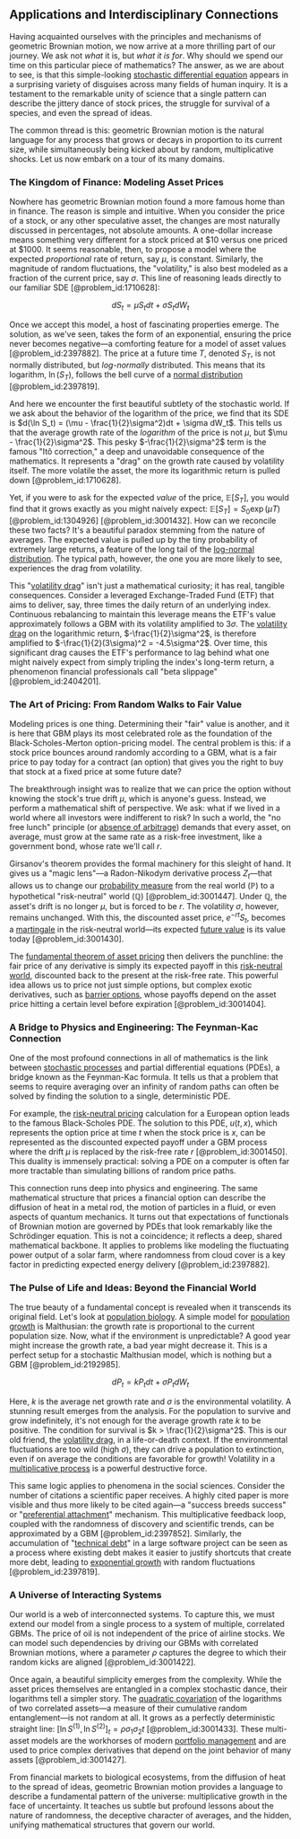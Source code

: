 ## Applications and Interdisciplinary Connections

Having acquainted ourselves with the principles and mechanisms of geometric Brownian motion, we now arrive at a more thrilling part of our journey. We ask not *what* it is, but *what it is for*. Why should we spend our time on this particular piece of mathematics? The answer, as we are about to see, is that this simple-looking [stochastic differential equation](@article_id:139885) appears in a surprising variety of disguises across many fields of human inquiry. It is a testament to the remarkable unity of science that a single pattern can describe the jittery dance of stock prices, the struggle for survival of a species, and even the spread of ideas.

The common thread is this: geometric Brownian motion is the natural language for any process that grows or decays in proportion to its current size, while simultaneously being kicked about by random, multiplicative shocks. Let us now embark on a tour of its many domains.

### The Kingdom of Finance: Modeling Asset Prices

Nowhere has geometric Brownian motion found a more famous home than in finance. The reason is simple and intuitive. When you consider the price of a stock, or any other speculative asset, the changes are most naturally discussed in percentages, not absolute amounts. A one-dollar increase means something very different for a stock priced at $10 versus one priced at $1000. It seems reasonable, then, to propose a model where the expected *proportional* rate of return, say $\mu$, is constant. Similarly, the magnitude of random fluctuations, the "volatility," is also best modeled as a fraction of the current price, say $\sigma$. This line of reasoning leads directly to our familiar SDE [@problem_id:1710628]:

$$
dS_t = \mu S_t dt + \sigma S_t dW_t
$$

Once we accept this model, a host of fascinating properties emerge. The solution, as we've seen, takes the form of an exponential, ensuring the price never becomes negative—a comforting feature for a model of asset values [@problem_id:2397882]. The price at a future time $T$, denoted $S_T$, is not normally distributed, but *log-normally* distributed. This means that its logarithm, $\ln(S_T)$, follows the bell curve of a [normal distribution](@article_id:136983) [@problem_id:2397819].

And here we encounter the first beautiful subtlety of the stochastic world. If we ask about the behavior of the logarithm of the price, we find that its SDE is $d(\ln S_t) = (\mu - \frac{1}{2}\sigma^2)dt + \sigma dW_t$. This tells us that the average growth rate of the *logarithm* of the price is not $\mu$, but $\mu - \frac{1}{2}\sigma^2$. This pesky $-\frac{1}{2}\sigma^2$ term is the famous "Itô correction," a deep and unavoidable consequence of the mathematics. It represents a "drag" on the growth rate caused by volatility itself. The more volatile the asset, the more its logarithmic return is pulled down [@problem_id:1710628].

Yet, if you were to ask for the expected *value* of the price, $\mathbb{E}[S_T]$, you would find that it grows exactly as you might naively expect: $\mathbb{E}[S_T] = S_0 \exp(\mu T)$ [@problem_id:1304926] [@problem_id:3001432]. How can we reconcile these two facts? It's a beautiful paradox stemming from the nature of averages. The expected value is pulled up by the tiny probability of extremely large returns, a feature of the long tail of the [log-normal distribution](@article_id:138595). The typical path, however, the one you are more likely to see, experiences the drag from volatility.

This "[volatility drag](@article_id:146829)" isn't just a mathematical curiosity; it has real, tangible consequences. Consider a leveraged Exchange-Traded Fund (ETF) that aims to deliver, say, three times the daily return of an underlying index. Continuous rebalancing to maintain this leverage means the ETF's value approximately follows a GBM with its volatility amplified to $3\sigma$. The [volatility drag](@article_id:146829) on the logarithmic return, $-\frac{1}{2}\sigma^2$, is therefore amplified to $-\frac{1}{2}(3\sigma)^2 = -4.5\sigma^2$. Over time, this significant drag causes the ETF's performance to lag behind what one might naively expect from simply tripling the index's long-term return, a phenomenon financial professionals call "beta slippage" [@problem_id:2404201].

### The Art of Pricing: From Random Walks to Fair Value

Modeling prices is one thing. Determining their "fair" value is another, and it is here that GBM plays its most celebrated role as the foundation of the Black-Scholes-Merton option-pricing model. The central problem is this: if a stock price bounces around randomly according to a GBM, what is a fair price to pay today for a contract (an option) that gives you the right to buy that stock at a fixed price at some future date?

The breakthrough insight was to realize that we can price the option without knowing the stock's true drift $\mu$, which is anyone's guess. Instead, we perform a mathematical shift of perspective. We ask: what if we lived in a world where all investors were indifferent to risk? In such a world, the "no free lunch" principle (or [absence of arbitrage](@article_id:633828)) demands that every asset, on average, must grow at the same rate as a risk-free investment, like a government bond, whose rate we'll call $r$.

Girsanov's theorem provides the formal machinery for this sleight of hand. It gives us a "magic lens"—a Radon-Nikodym derivative process $Z_t$—that allows us to change our [probability measure](@article_id:190928) from the real world ($\mathbb{P}$) to a hypothetical "risk-neutral" world ($\mathbb{Q}$) [@problem_id:3001447]. Under $\mathbb{Q}$, the asset's drift is no longer $\mu$, but is forced to be $r$. The volatility $\sigma$, however, remains unchanged. With this, the discounted asset price, $e^{-rt}S_t$, becomes a [martingale](@article_id:145542) in the risk-neutral world—its expected [future value](@article_id:140524) is its value today [@problem_id:3001430].

The [fundamental theorem of asset pricing](@article_id:635698) then delivers the punchline: the fair price of any derivative is simply its expected payoff in this [risk-neutral world](@article_id:147025), discounted back to the present at the risk-free rate. This powerful idea allows us to price not just simple options, but complex exotic derivatives, such as [barrier options](@article_id:264465), whose payoffs depend on the asset price hitting a certain level before expiration [@problem_id:3001404].

### A Bridge to Physics and Engineering: The Feynman-Kac Connection

One of the most profound connections in all of mathematics is the link between [stochastic processes](@article_id:141072) and partial differential equations (PDEs), a bridge known as the Feynman-Kac formula. It tells us that a problem that seems to require averaging over an infinity of random paths can often be solved by finding the solution to a single, deterministic PDE.

For example, the [risk-neutral pricing](@article_id:143678) calculation for a European option leads to the famous Black-Scholes PDE. The solution to this PDE, $u(t,x)$, which represents the option price at time $t$ when the stock price is $x$, can be represented as the discounted expected payoff under a GBM process where the drift $\mu$ is replaced by the risk-free rate $r$ [@problem_id:3001450]. This duality is immensely practical: solving a PDE on a computer is often far more tractable than simulating billions of random price paths.

This connection runs deep into physics and engineering. The same mathematical structure that prices a financial option can describe the diffusion of heat in a metal rod, the motion of particles in a fluid, or even aspects of quantum mechanics. It turns out that expectations of functionals of Brownian motion are governed by PDEs that look remarkably like the Schrödinger equation. This is not a coincidence; it reflects a deep, shared mathematical backbone. It applies to problems like modeling the fluctuating power output of a solar farm, where randomness from cloud cover is a key factor in predicting expected energy delivery [@problem_id:2397882].

### The Pulse of Life and Ideas: Beyond the Financial World

The true beauty of a fundamental concept is revealed when it transcends its original field. Let's look at [population biology](@article_id:153169). A simple model for [population growth](@article_id:138617) is Malthusian: the growth rate is proportional to the current population size. Now, what if the environment is unpredictable? A good year might increase the growth rate, a bad year might decrease it. This is a perfect setup for a stochastic Malthusian model, which is nothing but a GBM [@problem_id:2192985].

$$
dP_t = k P_t dt + \sigma P_t dW_t
$$

Here, $k$ is the average net growth rate and $\sigma$ is the environmental volatility. A stunning result emerges from the analysis. For the population to survive and grow indefinitely, it's not enough for the average growth rate $k$ to be positive. The condition for survival is $k > \frac{1}{2}\sigma^2$. This is our old friend, the [volatility drag](@article_id:146829), in a life-or-death context. If the environmental fluctuations are too wild (high $\sigma$), they can drive a population to extinction, even if on average the conditions are favorable for growth! Volatility in a [multiplicative process](@article_id:274216) is a powerful destructive force.

This same logic applies to phenomena in the social sciences. Consider the number of citations a scientific paper receives. A highly cited paper is more visible and thus more likely to be cited again—a "success breeds success" or "[preferential attachment](@article_id:139374)" mechanism. This multiplicative feedback loop, coupled with the randomness of discovery and scientific trends, can be approximated by a GBM [@problem_id:2397852]. Similarly, the accumulation of "[technical debt](@article_id:636503)" in a large software project can be seen as a process where existing debt makes it easier to justify shortcuts that create more debt, leading to [exponential growth](@article_id:141375) with random fluctuations [@problem_id:2397819].

### A Universe of Interacting Systems

Our world is a web of interconnected systems. To capture this, we must extend our model from a single process to a system of multiple, correlated GBMs. The price of oil is not independent of the price of airline stocks. We can model such dependencies by driving our GBMs with correlated Brownian motions, where a parameter $\rho$ captures the degree to which their random kicks are aligned [@problem_id:3001422].

Once again, a beautiful simplicity emerges from the complexity. While the asset prices themselves are entangled in a complex stochastic dance, their logarithms tell a simpler story. The [quadratic covariation](@article_id:179661) of the logarithms of two correlated assets—a measure of their cumulative random entanglement—is not random at all. It grows as a perfectly deterministic straight line: $[\ln S^{(1)}, \ln S^{(2)}]_t = \rho\sigma_1\sigma_2 t$ [@problem_id:3001433]. These multi-asset models are the workhorses of modern [portfolio management](@article_id:147241) and are used to price complex derivatives that depend on the joint behavior of many assets [@problem_id:3001427].

From financial markets to biological ecosystems, from the diffusion of heat to the spread of ideas, geometric Brownian motion provides a language to describe a fundamental pattern of the universe: multiplicative growth in the face of uncertainty. It teaches us subtle but profound lessons about the nature of randomness, the deceptive character of averages, and the hidden, unifying mathematical structures that govern our world.